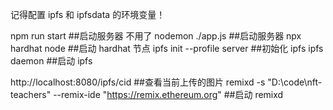 <!--
 * @Author: 南宫
 * @Date: 2023-12-05 18:06:27
 * @LastEditTime: 2023-12-08 16:09:55
-->

记得配置 ipfs 和 ipfsdata 的环境变量！

npm run start ##启动服务器 不用了
nodemon ./app.js ##启动服务器
npx hardhat node ##启动 hardhat 节点
ipfs init --profile server ##初始化 ipfs
ipfs daemon ##启动 ipfs

http://localhost:8080/ipfs/cid ##查看当前上传的图片
remixd -s "D:\code\nft-teachers" --remix-ide "https://remix.ethereum.org" ##启动 remixd
